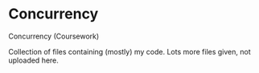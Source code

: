 Concurrency
===========

Concurrency (Coursework)

Collection of files containing (mostly) my code. Lots more files given, not uploaded here.
